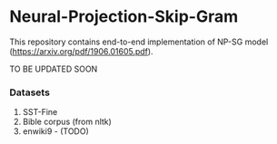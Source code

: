 # Neural-Projection-Skip-Gram

This repository contains end-to-end implementation of NP-SG model (https://arxiv.org/pdf/1906.01605.pdf).

TO BE UPDATED SOON

### Datasets
1. SST-Fine
2. Bible corpus (from nltk)
3. enwiki9 - (TODO)
